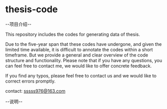 # thesis-code

--项目介绍--

This repository includes the codes for generating data of thesis. 

Due to the five-year span that these codes have undergone, and given the limited time available, it is difficult to annotate the codes within a short timeframe. But we provide a general and clear overview of the code structure and functionality. Please note that if you have any questions, you can feel free to contact me, we would like to offer concrete feedback. 

If you find any typos, please feel free to contact us and we would like to correct errors promptly. 

contact: sssss976@163.com

--说明--
